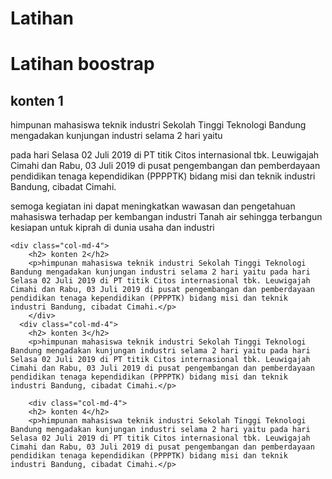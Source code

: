 # Latihan
<html>
    <head >
        <title>Latihan Grid Bootdtrap</title>
       <link rel="styleshet" href="bootstrap-4.3.1-dist/css/bootstrap.min.css"
    </head>
<body>
            <h1>Latihan boostrap</h1>
         
<div class="row" >
    <div class="col-md-12">
    <h2>konten 1</h2>
    <p>himpunan mahasiswa teknik industri Sekolah Tinggi Teknologi Bandung mengadakan kunjungan industri selama 2 hari yaitu</p>
    <p> pada hari Selasa 02 Juli 2019 di PT titik Citos internasional tbk. Leuwigajah Cimahi dan Rabu, 03 Juli 2019 di pusat pengembangan dan pemberdayaan pendidikan tenaga kependidikan (PPPPTK) bidang misi dan teknik industri Bandung, cibadat Cimahi.</p>
    <p>semoga kegiatan ini dapat meningkatkan wawasan dan pengetahuan mahasiswa terhadap per kembangan industri Tanah air sehingga terbangun kesiapan untuk kiprah di dunia usaha dan industri</p>
       </div>
</div>

<div class="row" >

    <div class="col-md-4">
        <h2> konten 2</h2>
        <p>himpunan mahasiswa teknik industri Sekolah Tinggi Teknologi Bandung mengadakan kunjungan industri selama 2 hari yaitu pada hari Selasa 02 Juli 2019 di PT titik Citos internasional tbk. Leuwigajah Cimahi dan Rabu, 03 Juli 2019 di pusat pengembangan dan pemberdayaan pendidikan tenaga kependidikan (PPPPTK) bidang misi dan teknik industri Bandung, cibadat Cimahi.</p>
        </div>
      <div class="col-md-4">
        <h2> konten 3</h2>
        <p>himpunan mahasiswa teknik industri Sekolah Tinggi Teknologi Bandung mengadakan kunjungan industri selama 2 hari yaitu pada hari Selasa 02 Juli 2019 di PT titik Citos internasional tbk. Leuwigajah Cimahi dan Rabu, 03 Juli 2019 di pusat pengembangan dan pemberdayaan pendidikan tenaga kependidikan (PPPPTK) bidang misi dan teknik industri Bandung, cibadat Cimahi.</p>
        
        <div class="col-md-4">
        <h2> konten 4</h2>
        <p>himpunan mahasiswa teknik industri Sekolah Tinggi Teknologi Bandung mengadakan kunjungan industri selama 2 hari yaitu pada hari Selasa 02 Juli 2019 di PT titik Citos internasional tbk. Leuwigajah Cimahi dan Rabu, 03 Juli 2019 di pusat pengembangan dan pemberdayaan pendidikan tenaga kependidikan (PPPPTK) bidang misi dan teknik industri Bandung, cibadat Cimahi.</p>
        
</div>       

     
